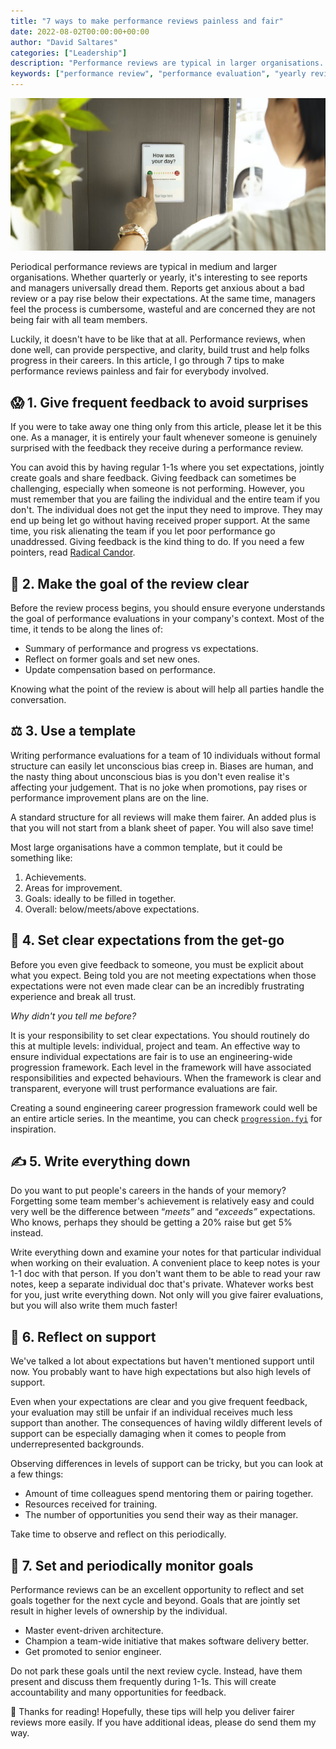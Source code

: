 ```yaml
---
title: "7 ways to make performance reviews painless and fair"
date: 2022-08-02T00:00:00+00:00
author: "David Saltares"
categories: ["Leadership"]
description: "Performance reviews are typical in larger organisations. Reports get anxious about a bad review or a pay rise below their expectations. Managers feel the process is cumbersome, wasteful and are concerned they are not being fair with all team members. In this article, I go through 7 tips to make performance reviews painless and fair for everybody involved."
keywords: ["performance review", "performance evaluation", "yearly review", "quarterly review", "expectations", "performance", "promotion", "pay rise", "career development", "trust", "transparency", "inclusion", "diversity"]
---
```


![Woman rates experience on a panel as she leaves](/img/woman-leaves-feedback.jpg "By Celpax on [Unsplash](https://unsplash.com/photos/1Lf5Adh9SCg)")

Periodical performance reviews are typical in medium and larger organisations. Whether quarterly or yearly, it's interesting to see reports and managers universally dread them. Reports get anxious about a bad review or a pay rise below their expectations. At the same time, managers feel the process is cumbersome, wasteful and are concerned they are not being fair with all team members.

Luckily, it doesn't have to be like that at all. Performance reviews, when done well, can provide perspective, and clarity, build trust and help folks progress in their careers. In this article, I go through 7 tips to make performance reviews painless and fair for everybody involved.

## 😱 1. Give frequent feedback to avoid surprises

If you were to take away one thing only from this article, please let it be this one. As a manager, it is entirely your fault whenever someone is genuinely surprised with the feedback they receive during a performance review.

You can avoid this by having regular 1-1s where you set expectations, jointly create goals and share feedback. Giving feedback can sometimes be challenging, especially when someone is not performing. However, you must remember that you are failing the individual and the entire team if you don't. The individual does not get the input they need to improve. They may end up being let go without having received proper support. At the same time, you risk alienating the team if you let poor performance go unaddressed. Giving feedback is the kind thing to do. If you need a few pointers, read [Radical Candor](https://www.radicalcandor.com/).

## 🎯 2. Make the goal of the review clear

Before the review process begins, you should ensure everyone understands the goal of performance evaluations in your company's context. Most of the time, it tends to be along the lines of:

- Summary of performance and progress vs expectations.
- Reflect on former goals and set new ones.
- Update compensation based on performance.

Knowing what the point of the review is about will help all parties handle the conversation.

## ⚖️ 3. Use a template

Writing performance evaluations for a team of 10 individuals without formal structure can easily let unconscious bias creep in. Biases are human, and the nasty thing about unconscious bias is you don't even realise it's affecting your judgement. That is no joke when promotions, pay rises or performance improvement plans are on the line.

A standard structure for all reviews will make them fairer. An added plus is that you will not start from a blank sheet of paper. You will also save time!

Most large organisations have a common template, but it could be something like:

1. Achievements.
2. Areas for improvement.
3. Goals: ideally to be filled in together.
4. Overall: below/meets/above expectations.

## 🔮 4. Set clear expectations from the get-go

Before you even give feedback to someone, you must be explicit about what you expect. Being told you are not meeting expectations when those expectations were not even made clear can be an incredibly frustrating experience and break all trust.

*Why didn't you tell me before?*

It is your responsibility to set clear expectations. You should routinely do this at multiple levels: individual, project and team. An effective way to ensure individual expectations are fair is to use an engineering-wide progression framework. Each level in the framework will have associated responsibilities and expected behaviours. When the framework is clear and transparent, everyone will trust performance evaluations are fair.

Creating a sound engineering career progression framework could well be an entire article series. In the meantime, you can check [`progression.fyi`](http://progression.fyi) for inspiration.

## ✍️ 5. Write everything down

Do you want to put people's careers in the hands of your memory? Forgetting some team member's achievement is relatively easy and could very well be the difference between “*meets”* and “*exceeds”* expectations. Who knows, perhaps they should be getting a 20% raise but get 5% instead.

Write everything down and examine your notes for that particular individual when working on their evaluation. A convenient place to keep notes is your 1-1 doc with that person. If you don't want them to be able to read your raw notes, keep a separate individual doc that's private. Whatever works best for you, just write everything down. Not only will you give fairer evaluations, but you will also write them much faster!

## 🤗 6. Reflect on support

We've talked a lot about expectations but haven't mentioned support until now. You probably want to have high expectations but also high levels of support.

Even when your expectations are clear and you give frequent feedback, your evaluation may still be unfair if an individual receives much less support than another. The consequences of having wildly different levels of support can be especially damaging when it comes to people from underrepresented backgrounds.

Observing differences in levels of support can be tricky, but you can look at a few things:

- Amount of time colleagues spend mentoring them or pairing together.
- Resources received for training.
- The number of opportunities you send their way as their manager.

Take time to observe and reflect on this periodically.

## 🏁 7. Set and periodically monitor goals

Performance reviews can be an excellent opportunity to reflect and set goals together for the next cycle and beyond. Goals that are jointly set result in higher levels of ownership by the individual.

- Master event-driven architecture.
- Champion a team-wide initiative that makes software delivery better.
- Get promoted to senior engineer.

Do not park these goals until the next review cycle. Instead, have them present and discuss them frequently during 1-1s. This will create accountability and many opportunities for feedback.

🙌 Thanks for reading! Hopefully, these tips will help you deliver fairer reviews more easily. If you have additional ideas, please do send them my way.
